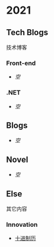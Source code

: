 # 2021

## Tech Blogs

技术博客

### Front-end

- *空*

### .NET

- *空*

## Blogs

- *空*

## Novel

- *空*

## Else

其它内容

### Innovation

- [十进制历](./decade-calendar)
